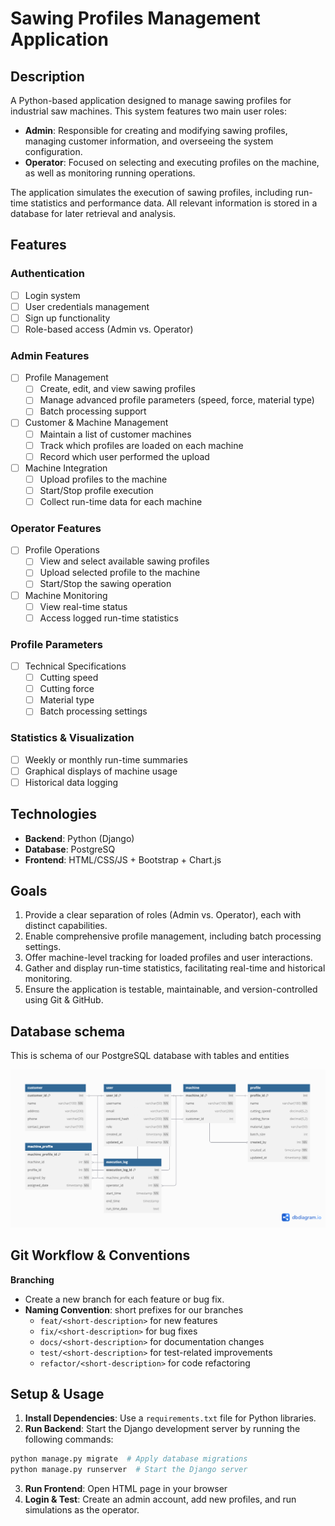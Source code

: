 # Sawing Profiles Management Application

## Description

A Python-based application designed to manage sawing profiles for industrial saw machines. This system features two main user roles:

- **Admin**: Responsible for creating and modifying sawing profiles, managing customer information, and overseeing the system configuration.
- **Operator**: Focused on selecting and executing profiles on the machine, as well as monitoring running operations.

The application simulates the execution of sawing profiles, including run-time statistics and performance data. All relevant information is stored in a database for later retrieval and analysis.

## Features

### Authentication

- [ ] Login system
- [ ] User credentials management
- [ ] Sign up functionality
- [ ] Role-based access (Admin vs. Operator)

### Admin Features

- [ ] Profile Management
  - [ ] Create, edit, and view sawing profiles
  - [ ] Manage advanced profile parameters (speed, force, material type)
  - [ ] Batch processing support
- [ ] Customer & Machine Management
  - [ ] Maintain a list of customer machines
  - [ ] Track which profiles are loaded on each machine
  - [ ] Record which user performed the upload
- [ ] Machine Integration
  - [ ] Upload profiles to the machine
  - [ ] Start/Stop profile execution
  - [ ] Collect run-time data for each machine

### Operator Features

- [ ] Profile Operations
  - [ ] View and select available sawing profiles
  - [ ] Upload selected profile to the machine
  - [ ] Start/Stop the sawing operation
- [ ] Machine Monitoring
  - [ ] View real-time status
  - [ ] Access logged run-time statistics

### Profile Parameters

- [ ] Technical Specifications
  - [ ] Cutting speed
  - [ ] Cutting force
  - [ ] Material type
  - [ ] Batch processing settings

### Statistics & Visualization

- [ ] Weekly or monthly run-time summaries
- [ ] Graphical displays of machine usage
- [ ] Historical data logging

## Technologies

- **Backend**: Python (Django)
- **Database**: PostgreSQ
- **Frontend**: HTML/CSS/JS + Bootstrap + Chart.js

## Goals

1. Provide a clear separation of roles (Admin vs. Operator), each with distinct capabilities.
2. Enable comprehensive profile management, including batch processing settings.
3. Offer machine-level tracking for loaded profiles and user interactions.
4. Gather and display run-time statistics, facilitating real-time and historical monitoring.
5. Ensure the application is testable, maintainable, and version-controlled using Git & GitHub.

## Database schema

This is schema of our PostgreSQL database with tables and entities

![ER diagram](images/erp_schema.png)

## Git Workflow & Conventions

**Branching**

- Create a new branch for each feature or bug fix.
- **Naming Convention**: short prefixes for our branches
  - `feat/<short-description>` for new features
  - `fix/<short-description>` for bug fixes
  - `docs/<short-description>` for documentation changes
  - `test/<short-description>` for test-related improvements
  - `refactor/<short-description>` for code refactoring

## Setup & Usage

1. **Install Dependencies**: Use a `requirements.txt` file for Python libraries.
2. **Run Backend**: Start the Django development server by running the following commands:

```bash
python manage.py migrate  # Apply database migrations
python manage.py runserver  # Start the Django server
```

3. **Run Frontend**: Open HTML page in your browser
4. **Login & Test**: Create an admin account, add new profiles, and run simulations as the operator.
